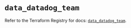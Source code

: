# `data_datadog_team`

Refer to the Terraform Registry for docs: [`data_datadog_team`](https://registry.terraform.io/providers/datadog/datadog/3.57.0/docs/data-sources/team).
